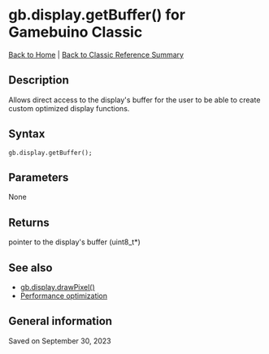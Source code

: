 
# gb.display.getBuffer() for Gamebuino Classic

[Back to Home](./../../../README.MD) | [Back to Classic Reference Summary](./README.MD)

## Description

Allows direct access to the display's buffer for the user to be able to create custom optimized display functions.

## Syntax

```
gb.display.getBuffer();
```

## Parameters

None

## Returns

pointer to the display's buffer (uint8_t*)

## See also

- [gb.display.drawPixel()](./gb-display-drawPixel.md)
- [Performance optimization](./../learning/performance-optimization.md)

## General information

Saved on September 30, 2023
